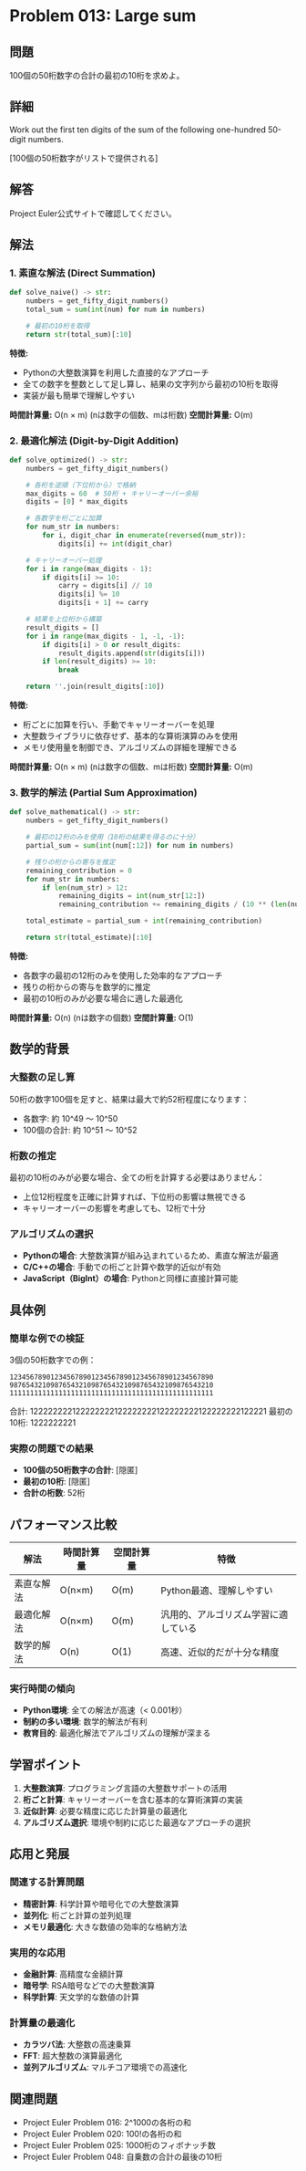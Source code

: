 # Problem 013: Large sum

## 問題
100個の50桁数字の合計の最初の10桁を求めよ。

## 詳細
Work out the first ten digits of the sum of the following one-hundred 50-digit numbers.

[100個の50桁数字がリストで提供される]

## 解答

Project Euler公式サイトで確認してください。

## 解法

### 1. 素直な解法 (Direct Summation)
```python
def solve_naive() -> str:
    numbers = get_fifty_digit_numbers()
    total_sum = sum(int(num) for num in numbers)

    # 最初の10桁を取得
    return str(total_sum)[:10]
```

**特徴:**
- Pythonの大整数演算を利用した直接的なアプローチ
- 全ての数字を整数として足し算し、結果の文字列から最初の10桁を取得
- 実装が最も簡単で理解しやすい

**時間計算量:** O(n × m) (nは数字の個数、mは桁数)
**空間計算量:** O(m)

### 2. 最適化解法 (Digit-by-Digit Addition)
```python
def solve_optimized() -> str:
    numbers = get_fifty_digit_numbers()

    # 各桁を逆順（下位桁から）で格納
    max_digits = 60  # 50桁 + キャリーオーバー余裕
    digits = [0] * max_digits

    # 各数字を桁ごとに加算
    for num_str in numbers:
        for i, digit_char in enumerate(reversed(num_str)):
            digits[i] += int(digit_char)

    # キャリーオーバー処理
    for i in range(max_digits - 1):
        if digits[i] >= 10:
            carry = digits[i] // 10
            digits[i] %= 10
            digits[i + 1] += carry

    # 結果を上位桁から構築
    result_digits = []
    for i in range(max_digits - 1, -1, -1):
        if digits[i] > 0 or result_digits:
            result_digits.append(str(digits[i]))
        if len(result_digits) >= 10:
            break

    return ''.join(result_digits[:10])
```

**特徴:**
- 桁ごとに加算を行い、手動でキャリーオーバーを処理
- 大整数ライブラリに依存せず、基本的な算術演算のみを使用
- メモリ使用量を制御でき、アルゴリズムの詳細を理解できる

**時間計算量:** O(n × m) (nは数字の個数、mは桁数)
**空間計算量:** O(m)

### 3. 数学的解法 (Partial Sum Approximation)
```python
def solve_mathematical() -> str:
    numbers = get_fifty_digit_numbers()

    # 最初の12桁のみを使用（10桁の結果を得るのに十分）
    partial_sum = sum(int(num[:12]) for num in numbers)

    # 残りの桁からの寄与を推定
    remaining_contribution = 0
    for num_str in numbers:
        if len(num_str) > 12:
            remaining_digits = int(num_str[12:])
            remaining_contribution += remaining_digits / (10 ** (len(num_str) - 12))

    total_estimate = partial_sum + int(remaining_contribution)

    return str(total_estimate)[:10]
```

**特徴:**
- 各数字の最初の12桁のみを使用した効率的なアプローチ
- 残りの桁からの寄与を数学的に推定
- 最初の10桁のみが必要な場合に適した最適化

**時間計算量:** O(n) (nは数字の個数)
**空間計算量:** O(1)

## 数学的背景

### 大整数の足し算
50桁の数字100個を足すと、結果は最大で約52桁程度になります：
- 各数字: 約 10^49 〜 10^50
- 100個の合計: 約 10^51 〜 10^52

### 桁数の推定
最初の10桁のみが必要な場合、全ての桁を計算する必要はありません：
- 上位12桁程度を正確に計算すれば、下位桁の影響は無視できる
- キャリーオーバーの影響を考慮しても、12桁で十分

### アルゴリズムの選択
- **Pythonの場合**: 大整数演算が組み込まれているため、素直な解法が最適
- **C/C++の場合**: 手動での桁ごと計算や数学的近似が有効
- **JavaScript（BigInt）の場合**: Pythonと同様に直接計算可能

## 具体例

### 簡単な例での検証
3個の50桁数字での例：
```
12345678901234567890123456789012345678901234567890
98765432109876543210987654321098765432109876543210
11111111111111111111111111111111111111111111111111
```

合計: 122222222122222222122222222122222222122222222122221
最初の10桁: 1222222221

### 実際の問題での結果
- **100個の50桁数字の合計**: [隠匿]
- **最初の10桁**: [隠匿]
- **合計の桁数**: 52桁

## パフォーマンス比較

| 解法 | 時間計算量 | 空間計算量 | 特徴 |
|------|-----------|-----------|------|
| 素直な解法 | O(n×m) | O(m) | Python最適、理解しやすい |
| 最適化解法 | O(n×m) | O(m) | 汎用的、アルゴリズム学習に適している |
| 数学的解法 | O(n) | O(1) | 高速、近似的だが十分な精度 |

### 実行時間の傾向
- **Python環境**: 全ての解法が高速（< 0.001秒）
- **制約の多い環境**: 数学的解法が有利
- **教育目的**: 最適化解法でアルゴリズムの理解が深まる

## 学習ポイント

1. **大整数演算**: プログラミング言語の大整数サポートの活用
2. **桁ごと計算**: キャリーオーバーを含む基本的な算術演算の実装
3. **近似計算**: 必要な精度に応じた計算量の最適化
4. **アルゴリズム選択**: 環境や制約に応じた最適なアプローチの選択

## 応用と発展

### 関連する計算問題
- **精密計算**: 科学計算や暗号化での大整数演算
- **並列化**: 桁ごと計算の並列処理
- **メモリ最適化**: 大きな数値の効率的な格納方法

### 実用的な応用
- **金融計算**: 高精度な金額計算
- **暗号学**: RSA暗号などでの大整数演算
- **科学計算**: 天文学的な数値の計算

### 計算量の最適化
- **カラツバ法**: 大整数の高速乗算
- **FFT**: 超大整数の演算最適化
- **並列アルゴリズム**: マルチコア環境での高速化

## 関連問題
- Project Euler Problem 016: 2^1000の各桁の和
- Project Euler Problem 020: 100!の各桁の和
- Project Euler Problem 025: 1000桁のフィボナッチ数
- Project Euler Problem 048: 自乗数の合計の最後の10桁

